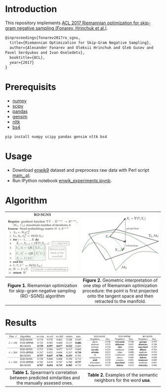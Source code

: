 # Introduction

This repository implements [ACL 2017 Riemannian optimization for skip-gram negative sampling (Fonarev, Hrinchuk et al.)](https://arxiv.org/pdf/1704.08059.pdf).
```
@inproceedings{fonarev2017ro_sgns,
  title={Riemannian Optimization for Skip-Gram Negative Sampling},
  author={Alexander Fonarev and Oleksii Hrinchuk and Gleb Gusev and Pavel Serdyukov and Ivan Oseledets},
  booktitle={ACL},
  year={2017}
}
```

# Prerequisits

- [numpy](http://www.numpy.org)
- [scipy](https://www.scipy.org)
- [pandas](https://pandas.pydata.org)
- [gensim](https://radimrehurek.com/gensim/)
- [nltk](https://www.nltk.org)
- [bs4](https://www.crummy.com/software/BeautifulSoup/bs4/doc/)

```
pip install numpy scipy pandas gensim nltk bs4 
```

# Usage

- Download [enwik9](http://mattmahoney.net/dc/enwik9.zip) dataset and preprocess raw data with Perl script [main_.pl](main_.pl). 
- Run IPython notebook [enwik_experiments.ipynb](enwik_experiments.ipynb).

# Algorithm

|![algorithm](/img/algorithm.png) | ![geometric](/img/ro.png)
|:---:|:---:|
|**Figure 1.** Riemannian optimization for skip-gram negative sampling (RO-SGNS) algorithm | **Figure 2.** Geometric interpretation of one step of Riemannain optimization procedure: the point is first projected onto the tangent space and then retracted to the manifold.|

# Results

|![corr](/img/corr_results.png) | ![neighbors](/img/neighbors_results.png)
|:---:|:---:|
|**Table 1.** Spearman’s correlation between predicted similarities and the manually assesed ones. | **Table 2.** Examples of the semantic neighbors for the word <b>usa</b>.|

